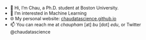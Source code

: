 - 👋 Hi, I’m Chau, a Ph.D. student at Boston University.
- 👀 I’m interested in Machine Learning
- 🌐 My personal website:  [chaudatascience.github.io](https://chaudatascience.github.io/)
- 📫 You can reach me at *chaupham* [at] *bu* [dot] *edu*, or Twitter @chaudatascience

<!---
chaudatascience/chaudatascience is a ✨ special ✨ repository because its `README.md` (this file) appears on your GitHub profile.
You can click the Preview link to take a look at your changes.
--->
